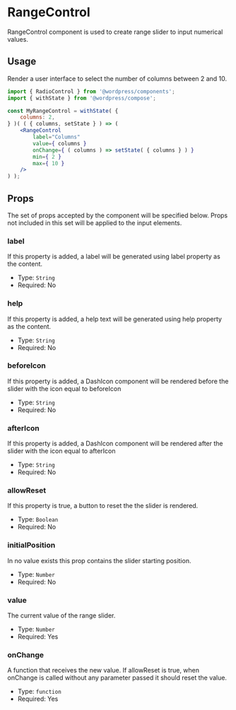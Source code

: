 # RangeControl

RangeControl component is used to create range slider to input numerical values.


## Usage

Render a user interface to select the number of columns between 2 and 10.
```jsx
import { RadioControl } from '@wordpress/components';
import { withState } from '@wordpress/compose';

const MyRangeControl = withState( {
	columns: 2,
} )( ( { columns, setState } ) => ( 
    <RangeControl
        label="Columns"
        value={ columns }
        onChange={ ( columns ) => setState( { columns } ) }
        min={ 2 }
        max={ 10 }
    />
) );
```

## Props

The set of props accepted by the component will be specified below.
Props not included in this set will be applied to the input elements.

### label

If this property is added, a label will be generated using label property as the content.

- Type: `String`
- Required: No

### help

If this property is added, a help text will be generated using help property as the content.

- Type: `String`
- Required: No


### beforeIcon

If this property is added, a DashIcon component will be rendered before the slider with the icon equal to beforeIcon

- Type: `String`
- Required: No

### afterIcon

If this property is added, a DashIcon component will be rendered after the slider with the icon equal to afterIcon

- Type: `String`
- Required: No

### allowReset

If this property is true, a button to reset the the slider is rendered.

- Type: `Boolean`
- Required: No

### initialPosition

In no value exists this prop contains the slider starting position.

- Type: `Number`
- Required: No

### value

The current value of the range slider.

- Type: `Number`
- Required: Yes

### onChange

A function that receives the new value.
If allowReset is true, when onChange is called without any parameter passed it should reset the value.

- Type: `function`
- Required: Yes
